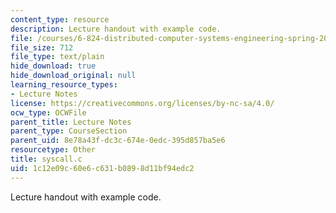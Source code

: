 ```yaml
---
content_type: resource
description: Lecture handout with example code.
file: /courses/6-824-distributed-computer-systems-engineering-spring-2006/1c12e09c60e6c631b0898d11bf94edc2_syscall.c
file_size: 712
file_type: text/plain
hide_download: true
hide_download_original: null
learning_resource_types:
- Lecture Notes
license: https://creativecommons.org/licenses/by-nc-sa/4.0/
ocw_type: OCWFile
parent_title: Lecture Notes
parent_type: CourseSection
parent_uid: 8e78a43f-dc3c-674e-0edc-395d857ba5e6
resourcetype: Other
title: syscall.c
uid: 1c12e09c-60e6-c631-b089-8d11bf94edc2
---
```

Lecture handout with example code.